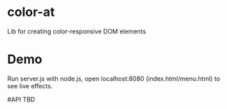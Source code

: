 # color-at
Lib for creating color-responsive DOM elements

# Demo
Run server.js with node.js, open localhost:8080 (index.html/menu.html) to see live effects.

#API
TBD